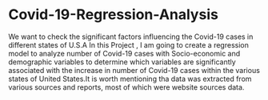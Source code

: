 # Covid-19-Regression-Analysis
We want to check the significant factors influencing the Covid-19 cases in different states of U.S.A
In this Project , I am going to create a regression model to analyze number of Covid-19 cases with Socio-economic and 
demographic variables to determine which variables are significantly associated with the increase in number of Covid-19 cases 
within the various states of United States.It is worth mentioning tha data was extracted from various sources and reports, 
most of which were website sources data.
